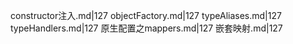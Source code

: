 constructor注入.md|127
objectFactory.md|127
typeAliases.md|127
typeHandlers.md|127
原生配置之mappers.md|127
嵌套映射.md|127
